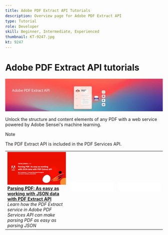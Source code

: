 ```yaml
---
title: Adobe PDF Extract API Tutorials
description: Overview page for Adobe PDF Extract API
type: Tutorial
role: Developer
skill: Beginner, Intermediate, Experienced
thumbnail: KT-9247.jpg
kt: 9247
---
```

# Adobe PDF Extract API tutorials

![PDF Embed API Banner](../assets/PDFExtractAPIHero.jpg)

Unlock the structure and content elements of any PDF with a web service powered by Adobe Sensei's machine learning.

>[!NOTE]
>
>The PDF Extract API is included in the PDF Services API.

<table style="table-layout:fixed">
<tr>
 <td>
   <a href="https://experienceleague.adobe.com/docs/adobe-developers-live-events/events/2021/oct2021/parsing-pdf.html">
      <img alt="Parsing PDF: As easy as working with JSON data with PDF Extract API" src="assets/ParsingPDF_1280.png" />
   </a>
    <div>
   <a href="https://experienceleague.adobe.com/docs/adobe-developers-live-events/events/2021/oct2021/parsing-pdf.html"><strong>Parsing PDF: As easy as working with JSON data with PDF Extract API</strong></a>
    </div>
    <em>Learn how the PDF Extract service in Adobe PDF Services API can make parsing PDF as easy as parsing JSON</em>
    <br>
  </td>
  <td>
    <img alt="Spacer" src="../assets/WhiteBanner_Placeholder.png" />
    <div>
    <br>
  </td>
  <td>
    <img alt="Spacer" src="../assets/WhiteBanner_Placeholder.png" />
    <div>
    <br>
  </td>
</tr>
</table>
